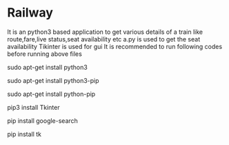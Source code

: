 # Railway
It is an python3 based application to get various details of a train like route,fare,live status,seat availability etc
a.py is used to get the seat availability 
Tikinter is used for gui
It is recommended to run following codes before running above files 

sudo apt-get install python3

sudo apt-get install python3-pip

sudo apt-get install python-pip

pip3 install Tkinter

pip install google-search

pip install tk

